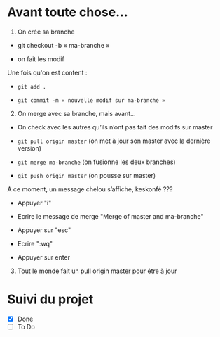 # Avant toute chose...

1. On crée sa branche

* git checkout -b « ma-branche » 

* on fait les modif 

Une fois qu'on est content :

* `git add .`

* `git commit -m « nouvelle modif sur ma-branche »`

2. On merge avec sa branche, mais avant...

* On check avec les autres qu’ils n’ont pas fait des modifs sur master 

* `git pull origin master` (on met à jour son master  avec la dernière version)

* `git merge ma-branche` (on fusionne les deux branches)

* `git push origin master` (on pousse sur master)

A ce moment, un message chelou s’affiche, keskonfé ???

* Appuyer "i"

* Ecrire le message de merge "Merge of master and ma-branche"

* Appuyer sur "esc"

* Ecrire ":wq"

* Appuyer sur enter

3. Tout le monde fait un pull origin master pour être à jour

# Suivi du projet

- [x] Done 
- [ ] To Do